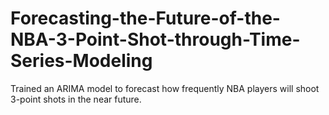 # Forecasting-the-Future-of-the-NBA-3-Point-Shot-through-Time-Series-Modeling
Trained an ARIMA model to forecast how frequently NBA players will shoot 3-point shots in the near future.
